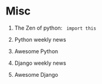 # Misc


1. The Zen of python:
` import this`

1. Python weekly news

1. Awesome Python

1. Django weekly news

1. Awesome Django

